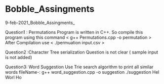 # Bobble_Assingments
9-feb-2021_Bobble_Assingments_

Question1 : Permutations
Program is written in C++. So compile this program using this command < g++ Permutations.cpp -o permutation >
After Compilation use < ./permuation input.csv >


Question2 :Character Tree serialization
     Question is not clear ( sample input is not added)

Question3: Word Suggestion
Use Trie search algorithm to print all similar words
fileName-: g++ word_suggestion.cpp -o suggestion
           ./suggestion Hel Worl Ho
           

